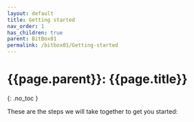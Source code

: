 ```yaml
---
layout: default
title: Getting started
nav_order: 1
has_children: true
parent: BitBox01
permalink: /bitbox01/Getting-started
---
```


# {{page.parent}}: {{page.title}}
{: .no_toc }

These are the steps we will take together to get you started:
